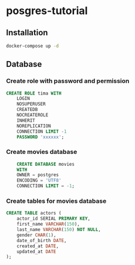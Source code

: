 # posgres-tutorial

## Installation

```bash
docker-compose up -d
```

## Database 

### Create role with password and permission

```sql
CREATE ROLE tima WITH
	LOGIN
	NOSUPERUSER
	CREATEDB
	NOCREATEROLE
	INHERIT
	NOREPLICATION
	CONNECTION LIMIT -1
	PASSWORD 'xxxxxx';
```

### Create movies database 
```sql
	CREATE DATABASE movies
    WITH 
    OWNER = postgres
    ENCODING = 'UTF8'
    CONNECTION LIMIT = -1;
```

### Create tables for movies database

```sql
CREATE TABLE actors (
	actor_id SERIAL PRIMARY KEY, 
	first_name VARCHAR(150), 
	last_name VARCHAR(150) NOT NULL, 
	gender CHAR(1),
	date_of_birth DATE,
	created_at DATE, 
	updated_at DATE
);
```


